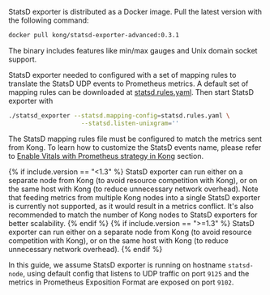 <!-- Download and configure for StatsD exporter for all versions in Kong EE
which is located in the vitals-prometheus-strategy.md file in the vitals folder -->

StatsD exporter is distributed as a Docker image. Pull the latest version
with the following command:

```sh
docker pull kong/statsd-exporter-advanced:0.3.1
```

The binary includes features like min/max gauges and Unix domain
socket support.

StatsD exporter needed to configured with a set of mapping rules to translate
the StatsD UDP events to Prometheus metrics. A default set of mapping rules can
be downloaded at
[statsd.rules.yaml](/enterprise/{{include.release}}/plugins/statsd.rules.yaml).
Then start StatsD exporter with

```bash
./statsd_exporter --statsd.mapping-config=statsd.rules.yaml \
                    --statsd.listen-unixgram=''
```

The StatsD mapping rules file must be configured to match the metrics sent from
Kong. To learn how to customize the StatsD events name, please refer to
[Enable Vitals with Prometheus strategy in Kong](#enable-vitals-with-prometheus-strategy-in-kong)
section.

{% if include.version == "<1.3" %}
StatsD exporter can run either on a separate node from Kong (to avoid resource
competition with Kong), or on the same host with Kong (to reduce unnecessary
network overhead). Note that feeding metrics from multiple Kong nodes into a single
StatsD exporter is currently not supported, as it would result in a metrics conflict.
It's also recommended to match the number of Kong nodes to StatsD exporters for
better scalability.
{% endif %}
{% if include.version == ">=1.3" %}
StatsD exporter can run either on a separate node from Kong (to avoid resource
competition with Kong), or on the same host with Kong (to reduce unnecessary
network overhead).
{% endif %}

In this guide, we assume StatsD exporter is running on hostname `statsd-node`,
using default config that listens to UDP traffic on port `9125` and the metrics
in Prometheus Exposition Format are exposed on port `9102`.
